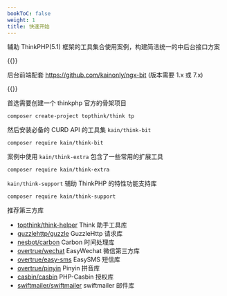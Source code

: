 ```yaml
---
bookToC: false
weight: 1
title: 快速开始
---
```


辅助 ThinkPHP(5.1) 框架的工具集合使用案例，构建简洁统一的中后台接口方案

{{<hint info>}}

后台前端配套 <https://github.com/kainonly/ngx-bit> (版本需要 1.x 或 7.x)

{{</hint>}}

首选需要创建一个 thinkphp 官方的骨架项目

```shell
composer create-project topthink/think tp
```

然后安装必备的 CURD API 的工具集 `kain/think-bit`

```shell
composer require kain/think-bit
```

案例中使用 `kain/think-extra` 包含了一些常用的扩展工具

```shell
composer require kain/think-extra
```

`kain/think-support` 辅助 ThinkPHP 的特性功能支持库

```shell
composer require kain/think-support
```

推荐第三方库

- [topthink/think-helper](https://www.kancloud.cn/manual/thinkphp6_0/1149630) Think 助手工具库
- [guzzlehttp/guzzle](http://docs.guzzlephp.org/en/stable/) GuzzleHttp 请求库
- [nesbot/carbon](https://carbon.nesbot.com/docs/) Carbon 时间处理库
- [overtrue/wechat](https://www.easywechat.com/docs) EasyWechat 微信第三方库
- [overtrue/easy-sms](https://github.com/overtrue/easy-sms) EasySMS 短信库
- [overtrue/pinyin](https://github.com/overtrue/pinyin) Pinyin 拼音库
- [casbin/casbin](https://github.com/php-casbin/php-casbin/blob/master/README_CN.md) PHP-Casbin 授权库
- [swiftmailer/swiftmailer](https://swiftmailer.symfony.com/docs/introduction.html) swiftmailer 邮件库
